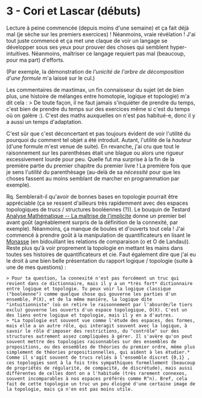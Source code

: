 # 3 - Cori et Lascar (débuts)

Lecture à peine commencée (depuis moins d'une semaine) et ça fait déjà mal (je sèche sur les premiers exercices) ! Néanmoins, vraie révélation ! J'ai tout juste commencé et ça met une claque de voir un langage se développer sous ses yeux pour prouver des choses qui semblent hyper-intuitives. Néanmoins, maîtriser ce langage requiert pas mal (beaucoup, pour ma part) d'efforts. 

(Par exemple, la démonstration de _l'unicité de l'arbre de décomposition d'une formule_ m'a laissé sur le cul.)

Les commentaires de maxtimax, un fin connaisseur du sujet (et de bien plus, une histoire de mélanges entre homotopie, logique et topologie) m'a dit cela :
    > De toute façon, il ne faut jamais s'inquiéter de prendre du temps, c'est bien de prendre du temps sur des exercices même si c'est du temps où on galère :). C'est des maths auxquelles on n'est pas habitué-e, donc il y a aussi un temps d'adaptation. 

C'est sûr que c'est déconcertant et pas toujours évident de voir l'utilité du pourquoi du comment tel objet a été introduit. Autant, l'utilité de la _hauteur_ (d'une formule m'est venue de suite). En revanche, j'ai cru que tout le raisonnement sur les parenthèses était une blague ou alors une rigueur excessivement lourde pour peu. Quelle fut ma surprise à la fin de la première partie du premier chapitre du premier livre ! La première fois que je sens l'*utilité* du parenthèsage (au-delà de sa _nécessité_ pour que les choses fassent au moins semblant de marcher en programmation par exemple). 

Rq. Semblerait-il qu'avoir de bonnes bases en topologie pourrait être appréciable (ça se ressent d'ailleurs très rapidemment avec des espaces topologiques de trucs / structures booléennes (?)). Le bouquin de Testard [Analyse Mathématique -- La maîtrise de l'implicite](http://www.calvage-et-mounet.fr/2022/05/09/analyse-mathematique-la-maitrise-de-limplicite/) donne un premier bel avant goût (agréablement surpris de la définition de la connexité, par exemple). Néanmoins, ça manque de boules et d'ouverts tout cela ! J'ai commencé à prendre goût à la manipulation de quantificateurs en lisant le [Monasse](https://spartacus-idh.com/liseuse/014/#page/1) (en bidouillant les relations de comparaison (o et O de Landau)). Reste plus qu'à voir proprement la topologie en mettant les mains dans toutes ses histoires de quantificateurs et cie. Faut également dire que j'ai eu le droit à une bien belle présentation du rapport logique / topologie (suite à une de mes questions) : 

    > Pour ta question, la connexité n'est pas forcément un truc qui revient dans ce dictionnaire, mais il y a un *très fort* dictionnaire entre logique et topologie. Tu peux voir la logique classique ("booléenne") comme quelque chose qui gouverne les parties d'un ensemble, P(X), et de la même manière, la logique dite "intuitionniste" (où on retire le raisonnement par l'absurde/le tiers exclu) gouverne les ouverts d'un espace topologique, O(X). C'est un des liens entre logique et topologie, mais il y en a d'autres. 
    > *La topologie est souvent vue comme l'étude des espaces, des formes, mais elle a un autre rôle, qui interagit souvent avec la logique, à savoir le rôle d'imposer des restrictions, du "contrôle" sur des structures autrement assez compliquées à gérer. Il s'avère qu'on peut souvent mettre des topologies raisonnables sur des ensembles de propositions, ou des ensembles de théories du premier ordre, même plus simplement de théories propositionnelles, qui aident à les étudier.* Comme il s'agit souvent de trucs reliés à l'ensemble discret {0,1} , ces topologies sont à la fois très sympathiques formellement (beaucoup de propriétés de régularité, de compacité, de discrétude), mais aussi différentes de celles dont on a l'habitude (très rarement connexes, souvent incomparables à nos espaces préférés comme R^n). Bref, cela fait de cette topologie un truc un peu éloigné d'une certaine image de la topologie, mais ça n'en est pas moins utile. 
